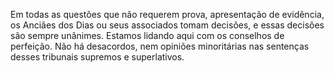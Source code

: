 ﻿Em todas as questões que não requerem prova, apresentação de evidência, os Anciães dos Dias ou seus associados tomam decisões, e essas decisões são sempre unânimes. Estamos lidando aqui com os conselhos de perfeição. Não há desacordos, nem opiniões minoritárias nas sentenças desses tribunais supremos e superlativos.